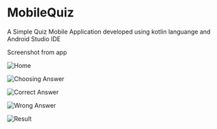 # MobileQuiz
A Simple Quiz Mobile Application developed using kotlin languange and Android Studio IDE

Screenshot from app

![Home](https://user-images.githubusercontent.com/70301136/203073355-af7393de-189c-4cbc-a359-c0ca3ce4a009.jpg)

![Choosing Answer](https://user-images.githubusercontent.com/70301136/203073367-291099ca-2d7b-47a3-b952-b2c5ee479e0b.jpg)

![Correct Answer](https://user-images.githubusercontent.com/70301136/203073371-5ee067c2-2f2e-4ddf-9966-76caaf2389b8.jpg)

![Wrong Answer](https://user-images.githubusercontent.com/70301136/203073362-3ad7b960-41eb-48ee-8f79-a5d7dd913154.jpg)

![Result](https://user-images.githubusercontent.com/70301136/203073360-b4b014f4-9fb5-4d52-8d56-f9ef5d5c7cd0.jpg)
